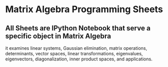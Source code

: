 # Matrix Algebra Programming Sheets

## All Sheets are IPython Notebook that serve a specific object in Matrix Algebra

it examines linear systems, Gaussian elimination, matrix operations, determinants, vector spaces, linear transformations, eigenvalues, eigenvectors, diagonalization, inner product spaces, and applications.